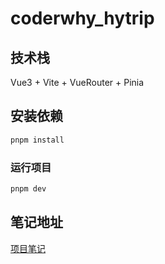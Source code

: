 # coderwhy_hytrip

## 技术栈

Vue3 + Vite + VueRouter + Pinia

## 安装依赖

```sh
pnpm install
```

### 运行项目

```sh
pnpm dev
```

## 笔记地址
[项目笔记](https://pjd06mek3n.feishu.cn/drive/folder/I0uufld3ZlTx47dztCvc1iodnKh)